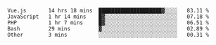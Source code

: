 <!--START_SECTION:waka-->

```text
Vue.js       14 hrs 18 mins  ████████████████████▓░░░░   83.11 %
JavaScript   1 hr 14 mins    █▓░░░░░░░░░░░░░░░░░░░░░░░   07.18 %
PHP          1 hr 7 mins     █▓░░░░░░░░░░░░░░░░░░░░░░░   06.51 %
Bash         29 mins         ▓░░░░░░░░░░░░░░░░░░░░░░░░   02.89 %
Other        3 mins          ░░░░░░░░░░░░░░░░░░░░░░░░░   00.31 %
```

<!--END_SECTION:waka-->
